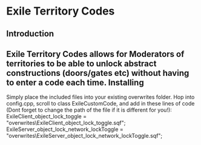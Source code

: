 Exile Territory Codes
=====
Introduction
---
Exile Territory Codes allows for Moderators of territories to be able to unlock abstract constructions (doors/gates etc) without having to enter a code each time. 
Installing 
---
Simply place the included files into your existing overwrites folder. Hop into config.cpp, scroll to class ExileCustomCode, and add in these lines of code (Dont forget to change the path of the file if it is different for you!):
	ExileClient_object_lock_toggle = "overwrites\ExileClient_object_lock_toggle.sqf";
	ExileServer_object_lock_network_lockToggle = "overwrites\ExileServer_object_lock_network_lockToggle.sqf";
